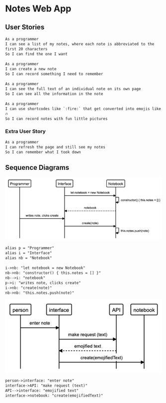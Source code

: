 # Notes Web App

## User Stories
```
As a programmer
I can see a list of my notes, where each note is abbreviated to the first 20 characters
So I can find the one I want

As a programmer
I can create a new note
So I can record something I need to remember

As a programmer
I can see the full text of an individual note on its own page
So I can see all the information in the note

As a programmer
I can use shortcodes like `:fire:` that get converted into emojis like 🔥
So I can record notes with fun little pictures
```

### Extra User Story
```
As a programmer
I can refresh the page and still see my notes
So I can remember what I took down
```

## Sequence Diagrams

![creating-note](public/images/creating-note.png)


```flow
alias p = "Programmer"
alias i = "Interface"
alias nb = "Notebook"

i->nb: "let notebook = new Notebook"
nb->nb: "constructor() { this.notes = [] }"
nb-->i: "notebook"
p->i: "writes note, clicks create"
i->nb: "create(note)"
nb->nb: "this.notes.push(note)"
```

![api-request](public/images/api-request.png)


```flow
person->interface: "enter note"
interface->API: "make request (text)"
API-->interface: "emojified text"
interface->notebook: "create(emojifiedText)"
```
